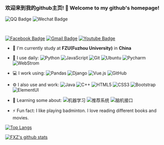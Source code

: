### 欢迎来到我的github主页! 👋 Welcome to my github's homepage!

![QQ Badge](https://img.shields.io/badge/-QQ:273332683-darkred?style=plastic&logo=QQ&logoColor=white)
![Wechat Badge](https://img.shields.io/badge/-q273332683-white?style=plastic&logo=wechat)

<br />

[![Facebook Badge](https://img.shields.io/badge/-xiangzhen%20fang-blue?style=plastic&logo=Facebook&logoColor=white&link=https://www.facebook.com/xiangzhen.fang.3/)](https://www.facebook.com/xiangzhen.fang.3/)
[![Gmail Badge](https://img.shields.io/badge/-abc273332683@gmail.com-c14438?style=plastic&logo=Gmail&logoColor=white&link=mailto:abc273332683@gmail.com)](mailto:abc273332683@gmail.com)
[![Youtube Badge](https://img.shields.io/badge/-xiangzhen%20Fang-darkred?style=plastic&logo=youtube&logoColor=white&link=https://www.youtube.com/channel/UC6htrswyFCAXSdfdpOqjsjQ)](https://www.youtube.com/channel/UC6htrswyFCAXSdfdpOqjsjQ/)

- 🏢 I'm currently study at **FZU(Fuzhou University)** in **China**
- 🚀 I use daily:
  ![Python](https://img.shields.io/badge/-Python-8fcfd1?style=plastic&logo=Python)
  ![JavaScript](https://img.shields.io/badge/-JavaScript-black?style=plastic&logo=javascript)
  ![Git](https://img.shields.io/badge/-Git-black?style=plastic&logo=git)
  ![Ubuntu](https://img.shields.io/badge/-Ubuntu-blasck?style=plastic&logo=Ubuntu)
  ![Pycharm](https://img.shields.io/badge/-Pycharm-000000?style=plastic&logo=pycharm)
  ![WebStrom](https://img.shields.io/badge/-WebStorm-007ACC?style=plastic&logo=webstorm)
  
- 💻 I work using:
  ![Pandas](https://img.shields.io/badge/-Pandas-394989?style=plastic&logo=Pandas)
  ![Django](https://img.shields.io/badge/-Django-092E20?style=plastic&logo=Django)
  ![Vue.js](https://img.shields.io/badge/-Vue-000000?style=plastic&logo=vue.js)
  ![GitHub](https://img.shields.io/badge/-GitHub-181717?style=plastic&logo=github)

- ⚙️ I also use and work: 
  ![Java](https://img.shields.io/badge/-java-3f4441?style=plastic&logo=java) 
  ![C++](https://img.shields.io/badge/-C++-00599C?style=plastic&logo=c)
  ![HTML5](https://img.shields.io/badge/-HTML5-E34F26?style=plastic&logo=html5&logoColor=white)
  ![CSS3](https://img.shields.io/badge/-CSS3-1572B6?style=plastic&logo=css3)
  ![Bootstrap](https://img.shields.io/badge/-Bootstrap-563D7C?style=plastic&logo=bootstrap)
  ![ElementUI](https://img.shields.io/badge/-ElementUI-E10098?style=plastic&logo=element)
  
- 🌱 Learning some about:
  ![机器学习](https://img.shields.io/badge/-Machine%20Learning-E10098?style=plastic)
  ![推荐系统](https://img.shields.io/badge/-Recommend%20System-black?style=plastic) 
  ![脑机接口](https://img.shields.io/badge/-Brain%20Competer%20Interface-c7b198?style=plastic) 
  
- ⚡️ Fun fact: I like playing badminton. I love reading different books and movies.

[![Top Langs](https://github-readme-stats.vercel.app/api/top-langs/?username=Iamfxz&layout=compact&hide=jupyter%20notebook)](https://github.com/anuraghazra/github-readme-stats)

[![FXZ's github stats](https://github-readme-stats.vercel.app/api?username=Iamfxz&count_private=true&show_icons=true&theme=radical&bg_color=30,e96443,904e95&title_color=fff&text_color=fff)](https://github.com/anuraghazra/github-readme-stats)


<!--
**Iamfxz/Iamfxz** is a ✨ _special_ ✨ repository because its `README.md` (this file) appears on your GitHub profile.

Here are some ideas to get you started:

- 🔭 I’m currently working on ...
- 🌱 I’m currently learning ...
- 👯 I’m looking to collaborate on ...
- 🤔 I’m looking for help with ...
- 💬 Ask me about ...
- 📫 How to reach me: ...
- 😄 Pronouns: ...
- ⚡ Fun fact: ...
-->
